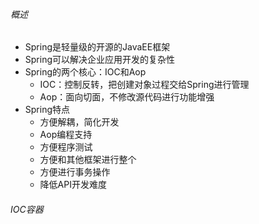 ###### 概述

- Spring是轻量级的开源的JavaEE框架
- Spring可以解决企业应用开发的复杂性
- Spring的两个核心：IOC和Aop
  - IOC：控制反转，把创建对象过程交给Spring进行管理
  - Aop：面向切面，不修改源代码进行功能增强
- Spring特点
  - 方便解耦，简化开发
  - Aop编程支持
  - 方便程序测试
  - 方便和其他框架进行整个
  - 方便进行事务操作
  - 降低API开发难度

###### IOC容器

